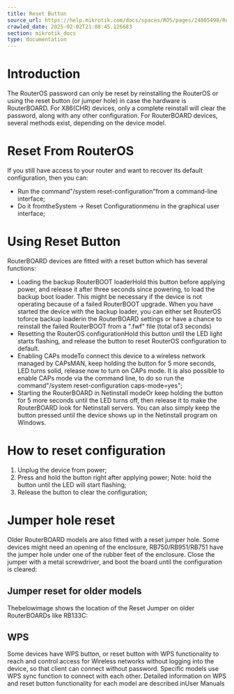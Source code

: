 ```yaml
---
title: Reset Button
source_url: https://help.mikrotik.com/docs/spaces/ROS/pages/24805498/Reset+Button,
crawled_date: 2025-02-02T21:08:45.126683
section: mikrotik_docs
type: documentation
---
```


# Introduction
The RouterOS password can only be reset by reinstalling the RouterOS or using the reset button (or jumper hole) in case the hardware is RouterBOARD. For X86(CHR) devices, only a complete reinstall will clear the password, along with any other configuration. For RouterBOARD devices, several methods exist, depending on the device model.
# Reset From RouterOS
If you still have access to your router and want to recover its default configuration, then you can:
* Run the command"/system reset-configuration"from a command-line interface;
* Do it fromtheSystem -> Reset Configurationmenu in the graphical user interface;
# Using Reset Button
RouterBOARD devices are fitted with a reset button which has several functions:
* Loading the backup RouterBOOT loaderHold this button before applying power, and release it after three seconds since powering, to load the backup boot loader. This might be necessary if the device is not operating because of a failed RouterBOOT upgrade. When you have started the device with the backup loader, you can either set RouterOS toforce backup loaderin the RouterBOARD settings or have a chance to reinstall the failed RouterBOOT from a ".fwf" file (total of3 seconds)
* Resetting the RouterOS configurationHold this button until the LED light starts flashing, and release the button to reset RouterOS configuration to default.
* Enabling CAPs modeTo connect this device to a wireless network managed by CAPsMAN, keep holding the button for 5 more seconds, LED turns solid, release now to turn on CAPs mode. It is also possible to enable CAPs mode via the command line, to do so run the command"/system reset-configuration caps-mode=yes";
* Starting the RouterBOARD in Netinstall modeOr keep holding the button for 5 more seconds until the LED turns off, then release it to make the RouterBOARD look for Netinstall servers. You can also simply keep the button pressed until the device shows up in the Netinstall program on Windows.
# How to reset configuration
1) Unplug the device from power;
2) Press and hold the button right after applying power;
Note: hold the button until the LED will start flashing;
3) Release the button to clear the configuration;
# Jumper hole reset
Older RouterBOARD models are also fitted with a reset jumper hole. Some devices might need an opening of the enclosure, RB750/RB951/RB751 have the jumper hole under one of the rubber feet of the enclosure.
Close the jumper with a metal screwdriver, and boot the board until the configuration is cleared:
## Jumper reset for older models
Thebelowimage shows the location of the Reset Jumper on older RouterBOARDs like RB133C:
## WPS
Some devices have WPS button, or reset button with WPS functionality to reach and control access for Wireless networks without logging into the device, so that client can connect without password. Specific models use WPS sync function to connect with each other. Detailed information on WPS and reset button functionality for each model are described inUser Manuals